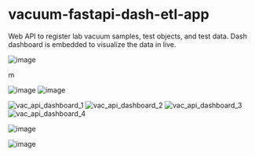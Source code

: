 # vacuum-fastapi-dash-etl-app
Web API to register lab vacuum samples, test objects, and test data. Dash dashboard is embedded to visualize the data in live.  

![image](https://github.com/kwoolaid725/vacuum-fastapi-dash-etl-app/assets/107806433/1a75296c-c3ac-446e-82b7-60e52c5c01a4)


m


![image](https://github.com/kwoolaid725/vacuum-fastapi-dash-etl-app/assets/107806433/2fc044f7-6600-4095-bf74-f14bd20a986f)
![image](https://github.com/kwoolaid725/vacuum-fastapi-dash-etl-app/assets/107806433/12449078-d647-4cb8-aa80-f79ab7705e92)



![vac_api_dashboard_1](https://github.com/kwoolaid725/vacuum-fastapi-dash-etl-app/assets/107806433/097e1ad8-a9ca-4813-8da1-8346784fdaf6)
![vac_api_dashboard_2](https://github.com/kwoolaid725/vacuum-fastapi-dash-etl-app/assets/107806433/78c7cb4e-9e1b-41ed-9ade-c13d783b79b6)
![vac_api_dashboard_3](https://github.com/kwoolaid725/vacuum-fastapi-dash-etl-app/assets/107806433/35f5cf89-2dc6-4827-a5ca-d4bb80924a87)
![vac_api_dashboard_4](https://github.com/kwoolaid725/vacuum-fastapi-dash-etl-app/assets/107806433/516cffec-8fde-475a-949b-67b47b0d66ce)




![image](https://github.com/kwoolaid725/vacuum-fastapi-dash-etl-app/assets/107806433/60a6997c-5f21-4512-851f-f9917d7e7476)

![image](https://github.com/kwoolaid725/vacuum-fastapi-dash-etl-app/assets/107806433/5ca1f0d5-5111-45a8-832b-156793b7fffb)




